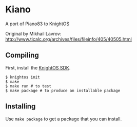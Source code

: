 # Kiano

A port of Piano83 to KnightOS

Original by Mikhail Lavrov: http://www.ticalc.org/archives/files/fileinfo/405/40505.html

## Compiling

First, install the [KnightOS SDK](http://www.knightos.org/sdk).

    $ knightos init
    $ make
    $ make run # to test
    $ make package # to produce an installable package

## Installing

Use `make package` to get a package that you can install.
